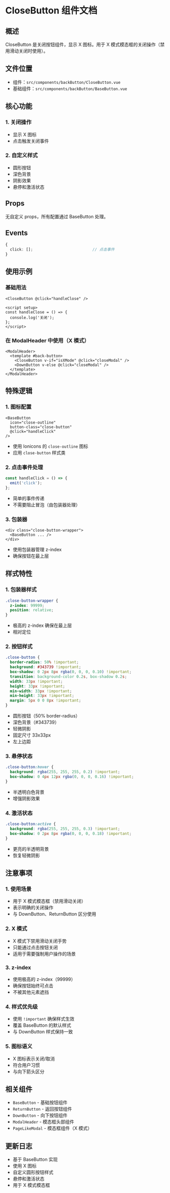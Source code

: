 # CloseButton 组件文档

## 概述

CloseButton 是关闭按钮组件，显示 X 图标。用于 X 模式模态框的关闭操作（禁用滑动关闭时使用）。

## 文件位置

- 组件：`src/components/backButton/CloseButton.vue`
- 基础组件：`src/components/backButton/BaseButton.vue`

## 核心功能

### 1. 关闭操作

- 显示 X 图标
- 点击触发关闭事件

### 2. 自定义样式

- 圆形按钮
- 深色背景
- 阴影效果
- 悬停和激活状态

## Props

无自定义 props，所有配置通过 BaseButton 处理。

## Events

```typescript
{
  click: [];                          // 点击事件
}
```

## 使用示例

### 基础用法

```vue
<CloseButton @click="handleClose" />

<script setup>
const handleClose = () => {
  console.log('关闭');
};
</script>
```

### 在 ModalHeader 中使用（X 模式）

```vue
<ModalHeader>
  <template #back-button>
    <CloseButton v-if="isXMode" @click="closeModal" />
    <DownButton v-else @click="closeModal" />
  </template>
</ModalHeader>
```

## 特殊逻辑

### 1. 图标配置

```vue
<BaseButton 
  icon="close-outline"
  button-class="close-button"
  @click="handleClick"
/>
```

- 使用 Ionicons 的 `close-outline` 图标
- 应用 `close-button` 样式类

### 2. 点击事件处理

```typescript
const handleClick = () => {
  emit('click');
};
```

- 简单的事件传递
- 不需要阻止冒泡（由包装器处理）

### 3. 包装器

```vue
<div class="close-button-wrapper">
  <BaseButton ... />
</div>
```

- 使用包装器管理 z-index
- 确保按钮在最上层

## 样式特性

### 1. 包装器样式

```css
.close-button-wrapper {
  z-index: 99999; 
  position: relative;
}
```

- 极高的 z-index 确保在最上层
- 相对定位

### 2. 按钮样式

```css
.close-button {
  border-radius: 50% !important;
  background: #343739 !important;
  box-shadow: 0 2px 8px rgba(0, 0, 0, 0.10) !important;
  transition: background-color 0.2s, box-shadow 0.2s;
  width: 33px !important;
  height: 33px !important;
  min-width: 33px !important;
  min-height: 33px !important;
  margin: 5px 0 0 8px !important;
}
```

- 圆形按钮（50% border-radius）
- 深色背景（#343739）
- 轻微阴影
- 固定尺寸 33x33px
- 左上边距

### 3. 悬停状态

```css
.close-button:hover {
  background: rgba(255, 255, 255, 0.2) !important;
  box-shadow: 0 4px 12px rgba(0, 0, 0, 0.16) !important;
}
```

- 半透明白色背景
- 增强阴影效果

### 4. 激活状态

```css
.close-button:active {
  background: rgba(255, 255, 255, 0.3) !important;
  box-shadow: 0 2px 8px rgba(0, 0, 0, 0.18) !important;
}
```

- 更亮的半透明背景
- 恢复轻微阴影

## 注意事项

### 1. 使用场景

- 用于 X 模式模态框（禁用滑动关闭）
- 表示明确的关闭操作
- 与 DownButton、ReturnButton 区分使用

### 2. X 模式

- X 模式下禁用滑动关闭手势
- 只能通过点击按钮关闭
- 适用于需要强制用户操作的场景

### 3. z-index

- 使用极高的 z-index（99999）
- 确保按钮始终可点击
- 不被其他元素遮挡

### 4. 样式优先级

- 使用 `!important` 确保样式生效
- 覆盖 BaseButton 的默认样式
- 与 DownButton 样式保持一致

### 5. 图标语义

- X 图标表示关闭/取消
- 符合用户习惯
- 与向下箭头区分

## 相关组件

- `BaseButton` - 基础按钮组件
- `ReturnButton` - 返回按钮组件
- `DownButton` - 向下按钮组件
- `ModalHeader` - 模态框头部组件
- `PageLikeModal` - 模态框组件（X 模式）

## 更新日志

- 基于 BaseButton 实现
- 使用 X 图标
- 自定义圆形按钮样式
- 悬停和激活状态
- 用于 X 模式模态框
